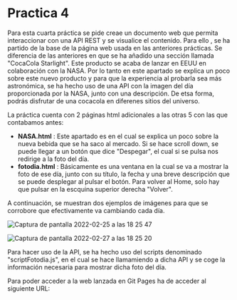 # Practica 4

Para esta cuarta práctica se pide creae un documento web que permita interaccionar con una API REST y se visualice el contenido. Para ello , se ha partido de la base de la página web usada en las anteriores prácticas. Se diferencia de las anteriores en que se ha añadido una sección llamada "CocaCola Starlight". Este producto se acaba de lanzar en EEUU en colaboración con la NASA. Por lo tanto en este apartado se explica un poco sobre este nuevo producto y para que la experiencia al probarla sea más astronómica, se ha hecho uso de una API con la imagen del día proporcionada por la NASA, junto con una descripción. De etsa forma, podrás disfrutar de una cocacola en diferenes sitios del universo.

La práctica cuenta con 2 páginas html adicionales a las otras 5 con las que contabamos antes: 
  - **NASA.html** : Este apartado es en el cual se explica un poco sobre la nueva bebida que se ha saco al mercado. Si se hace scroll down, se puede llegar a un botón que dice "Despegar", el cual si se pulsa nos redirige a la foto del día.
  - **fotodia.html** : Básicamente es una ventana en la cual se va a mostrar la foto de ese día, junto con su título, la fecha y una breve descripción que se puede desplegar al pulsar el botón. Para volver al Home, solo hay que pulsar en la escquina superior derecha "Volver".

A continuación, se muestran dos ejemplos de imágenes para que se corrobore que efectivamente va cambiando cada día.

![Captura de pantalla 2022-02-25 a las 18 25 47](https://user-images.githubusercontent.com/98181428/155892677-d526a6f3-e5c8-4894-b0e5-946f9495f67e.png)

![Captura de pantalla 2022-02-27 a las 18 25 20](https://user-images.githubusercontent.com/98181428/155892755-a2467abf-1b62-4741-8cb8-e873327e9a6c.png)

Para hacer uso de la API, se ha hecho uso del scripts denominado "scriptFotodia.js", en el cual se hace llamamiendo a dicha API y se coge la información necesaria para mostrar dicha foto del día.

Para poder acceder a la web lanzada en Git Pages ha de acceder al siguiente URL: 
